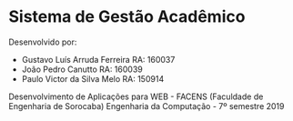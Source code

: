# Sistema de Gestão Acadêmico

Desenvolvido por:
- Gustavo Luís Arruda Ferreira RA: 160037
- João Pedro Canutto           RA: 160039
- Paulo Victor da Silva Melo   RA: 150914

Desenvolvimento de Aplicações para WEB - FACENS (Faculdade de Engenharia de Sorocaba)
Engenharia da Computação - 7º semestre
2019

